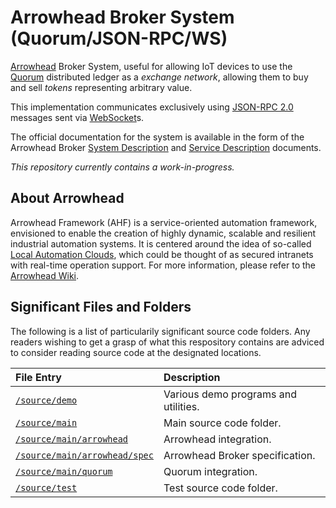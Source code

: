 # Arrowhead Broker System (Quorum/JSON-RPC/WS)

[Arrowhead][arrow] Broker System, useful for allowing IoT devices to use the
[Quorum][quoru] distributed ledger as a _exchange network_, allowing them to buy
and sell _tokens_ representing arbitrary value.

This implementation communicates exclusively using [JSON-RPC 2.0][jsrpc]
messages sent via [WebSocket][webso]s.

The official documentation for the system is available in the form of the
Arrowhead Broker [System Description][sysd] and [Service Description][sd]
documents.

[sysd]: https://forge.soa4d.org/plugins/scmgit/cgi-bin/gitweb.cgi?p=arrowhead-f/arrowhead-f.git;a=blob_plain;f=3_Core+Systems/2_Support+Core+Systems/11_Broker+system/Documentation/Arrowhead+SysD+Broker+JSON-RPC_WS.pdf;hb=HEAD
[sd]: https://forge.soa4d.org/plugins/scmgit/cgi-bin/gitweb.cgi?p=arrowhead-f/arrowhead-f.git;a=blob_plain;f=3_Core+Systems/2_Support+Core+Systems/11_Broker+system/Documentation/Arrowhead+SD+Broker.pdf;hb=HEAD

_This repository currently contains a work-in-progress._

## About Arrowhead

Arrowhead Framework (AHF) is a service-oriented automation framework, envisioned
to enable the creation of highly dynamic, scalable and resilient industrial
automation systems. It is centered around the idea of so-called
[Local Automation Clouds][clwik], which could be thought of as secured
intranets with real-time operation support. For more information, please refer
to the [Arrowhead Wiki][arwik].

## Significant Files and Folders

The following is a list of particularily significant source code folders. Any
readers wishing to get a grasp of what this respository contains are adviced to
consider reading source code at the designated locations.

| File Entry                          | Description                            |
|:------------------------------------|:---------------------------------------|
|[`/source/demo`][dem]                | Various demo programs and utilities.   |
|[`/source/main`][mai]                | Main source code folder.               |
|[`/source/main/arrowhead`][sar]      | Arrowhead integration.                 |
|[`/source/main/arrowhead/spec`][sas] | Arrowhead Broker specification.        |
|[`/source/main/quorum`][quo]         | Quorum integration.                    |
|[`/source/test`][tst]                | Test source code folder.               |

[arrow]: http://www.arrowhead.eu/
[arwik]: https://forge.soa4d.org/plugins/mediawiki/wiki/arrowhead-f/index.php/Main_Page
[clwik]: https://forge.soa4d.org/plugins/mediawiki/wiki/arrowhead-f/index.php/Local_automation_clouds
[quoru]: https://www.jpmorgan.com/global/Quorum
[jsrpc]: http://www.jsonrpc.org/specification
[webso]: https://tools.ietf.org/html/rfc6455

[dem]: source/demo
[mai]: source/main
[sar]: source/main/arrowhead
[sas]: source/main/arrowhead/spec
[quo]: source/main/quorum
[tst]: source/test

